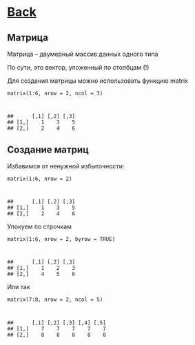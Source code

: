 # [Back](https://github.com/ifanzilka/Statistic_for_R/blob/main/Module%202:%20advanced%20structures/module2.md)

  ## Матрица
Матрица – двумерный массив данных одного типа

По сути, это вектор, уложенный по столбцам (!)

Для создания матрицы можно использовать функцию matrix

    matrix(1:6, nrow = 2, ncol = 3)
 #
    ##      [,1] [,2] [,3]
    ## [1,]    1    3    5
    ## [2,]    2    4    6


## Создание матриц

Избавимся от ненужной избыточности:

    matrix(1:6, nrow = 2)
#
    ##      [,1] [,2] [,3]  
    ## [1,]    1    3    5
    ## [2,]    2    4    6
Упокуем по строчкам

    matrix(1:6, nrow = 2, byrow = TRUE)
#
    ##      [,1] [,2] [,3]
    ## [1,]    1    2    3
    ## [2,]    4    5    6

Или так

    matrix(7:8, nrow = 2, ncol = 5)
#

    ##      [,1] [,2] [,3] [,4] [,5]
    ## [1,]    7    7    7    7    7
    ## [2,]    8    8    8    8    8

